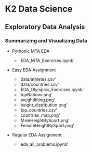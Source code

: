 # K2 Data Science
## Exploratory Data Analysis
### Summarizing and Visualizing Data

* Pythonic MTA EDA
  - 'EDA_MTA_Exercises.ipynb'

* Easy EDA Assignment
  - 'data/athletes.csv'
  - 'data/countries.csv'
  - 'EDA_Olympics_Exercises.ipynb'
  - 'topNations.png'
  - 'weightlifting.png'
  - 'height_distribution.png'
  - 'top_countries.csv'
  - 'countries_map.png'
  - 'MaleHeightBySport.png'
  - 'FemaleHeightBySport.png'

* Regular EDA Assignment
  - 'eda_all_problems.ipynb'
